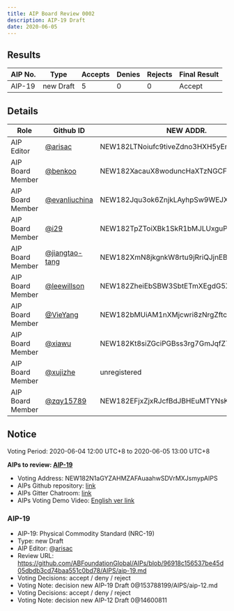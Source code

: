 ```yaml
---
title: AIP Board Review 0002
description: AIP-19 Draft
date: 2020-06-05
---
```


## Results

| AIP No. | Type      | Accepts | Denies | Rejects | Final Result |
| ------- | --------- | ------- | ------ | ------- | ------------ |
| AIP-19  | new Draft | 5       | 0      | 0       | Accept       |

## Details

| Role             | Github ID                                          | NEW ADDR.                               | AIP-19                                                                                                                            |
| ---------------- | -------------------------------------------------- | --------------------------------------- | --------------------------------------------------------------------------------------------------------------------------------- |
| AIP Editor       | [@arisac](https://github.com/arisac)               | NEW182LTNoiufc9tiveZdno3HXH5yEmUURKUiac | new Draft [NewExplorer](https://explorer.newtonproject.org/tx/0x0e2039491493185ef11e8cfc5c061b994b1248bead1492dcbd8271295d12f0c9) |
| AIP Board Member | [@benkoo](https://github.com/benkoo)               | NEW182XacauX8woduncHaXTzNGCFnk7B15z34hi |                                                                                                                                   |
| AIP Board Member | [@evanliuchina](https://github.com/evanliuchina)   | NEW182Jqu3ok6ZnjkLAyhpSw9WEJXhEwUYX4jLR |                                                                                                                                   |
| AIP Board Member | [@i29](https://github.com/i29)                     | NEW182TpZToiXBk1SkR1bMJLUxguPxFsZciz123 | Accept [NewExplorer](https://explorer.newtonproject.org/tx/0x64956905a55a5c0c4c640f9e6b09d460e87ce7067547fbba12fafcb1f2002ab6)    |
| AIP Board Member | [@jiangtao-tang](https://github.com/jiangtao-tang) | NEW182XmN8jkgnkW8rtu9jRriQJjnEBXSbZZuHJ | Accept [NewExplorer](https://explorer.newtonproject.org/tx/0x8521a404636d14b9d1e2d04218cc99d765c01ce156a55f4ab729837571b3f843)    |
| AIP Board Member | [@leewillson](https://github.com/leewillson)       | NEW182ZheiEbSBW3SbtETmXEgdG5X9GvFuLRun2 | Accept [NewExplorer](https://explorer.newtonproject.org/tx/0xe25d276cf0843ea105bbb313c56ff3d31dc40f02305a4dd16a33dc861b490655)    |
| AIP Board Member | [@VieYang](https://github.com/VieYang)             | NEW182bMUiAM1nXMjcwri8zNrgZftcnPJc1uVie | Accept [NewExplorer](https://explorer.newtonproject.org/tx/0xa7642df6ef2bec29f87f948315e641aa0b799bc181431ebc7a327404b9c07d28)    |
| AIP Board Member | [@xiawu](https://github.com/xiawu)                 | NEW182Kt8siZGciPGBss3rg7GmJqfZ7CUafVUHH |                                                                                                                                   |
| AIP Board Member | [@xujizhe](https://github.com/xujizhe)             | unregistered                            |                                                                                                                                   |
| AIP Board Member | [@zqy15789](https://github.com/zqy15789)           | NEW182EFjxZjxRJcfBdJBHEuMTYNsK7RLTFeiiJ | Accept [NewExplorer](https://explorer.newtonproject.org/tx/0xe751981cabbddd7138b724992075ffe4516ed03553e8e9e8e0a8908a32075f91)    |

## Notice

Voting Period: 2020-06-04 12:00 UTC+8 to 2020-06-05 13:00 UTC+8

**AIPs to review: [AIP-19](#aip-19)**

- Voting Address: NEW182N1aGYZAHMZAFAuaahwSDVrMXJsmypAIPS
- AIPs Github repository: [link](https://github.com/ABFoundationGlobal/AIPs)
- AIPs Gitter Chatroom: [link](https://gitter.im/ABFoundationGlobal/AIPs)
- AIPs Voting Demo Video: [English ver link](https://s3.ap-east-1.amazonaws.com/f.d.w.newton.bio/v/aip-voting-demo-01-en.mp4)

### AIP-19

- AIP-19: Physical Commodity Standard (NRC-19)
- Type: new Draft
- AIP Editor: @[arisac](https://github.com/arisac)
- Review URL: https://github.com/ABFoundationGlobal/AIPs/blob/96918c156537be45d05dbdb3cd74baa551c0bd78/AIPS/aip-19.md
- Voting Decisions: accept / deny / reject
- Voting Note:
  decision new AIP-19 Draft 0@153788199/AIPS/aip-12.md
- Voting Decisions: accept / deny / reject
- Voting Note:
  decision new AIP-12 Draft 0@14600811
